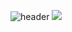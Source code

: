 ![header](https://capsule-render.vercel.app/api?type=wave&color=gradient&height=300&section=header&text=ChoiHaeun%20&fontSize=90)
<img src="https://img.shields.io/badge/Java-007396?style=flat-square&logo=java&logoColor=black"/>
